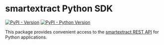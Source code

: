 # smartextract Python SDK

[![PyPI - Version](https://img.shields.io/pypi/v/smartextract.svg)](https://pypi.org/project/smartextract)
[![PyPI - Python Version](https://img.shields.io/pypi/pyversions/smartextract.svg)](https://pypi.org/project/smartextract)

This package provides convenient access to the [smartextract REST
API](https://api.smartextract.ai/docs) for Python applications.

